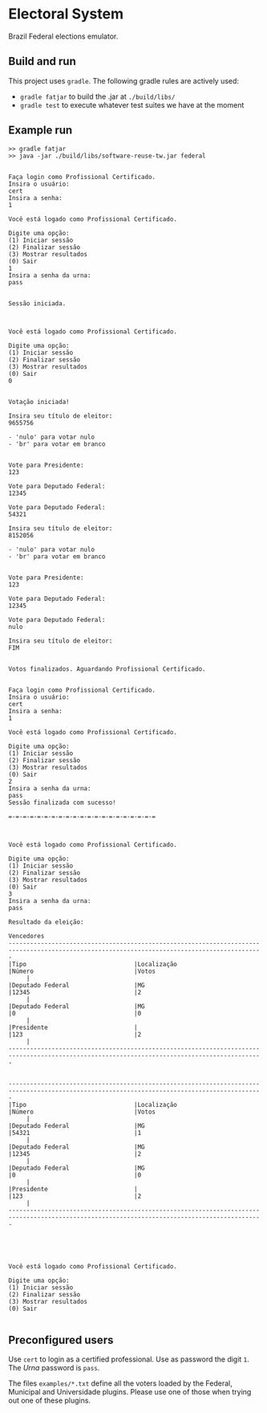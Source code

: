 # Electoral System

Brazil Federal elections emulator.

## Build and run

This project uses `gradle`. The following gradle rules are actively used:

- `gradle fatjar` to build the .jar at `./build/libs/`
- `gradle test` to execute whatever test suites we have at the moment

## Example run

```shell
>> gradle fatjar
>> java -jar ./build/libs/software-reuse-tw.jar federal 


Faça login como Profissional Certificado.
Insira o usuário:
cert
Insira a senha:
1

Você está logado como Profissional Certificado.

Digite uma opção:
(1) Iniciar sessão
(2) Finalizar sessão
(3) Mostrar resultados
(0) Sair
1
Insira a senha da urna:
pass


Sessão iniciada.



Você está logado como Profissional Certificado.

Digite uma opção:
(1) Iniciar sessão
(2) Finalizar sessão
(3) Mostrar resultados
(0) Sair
0


Votação iniciada!

Insira seu título de eleitor:
9655756

- 'nulo' para votar nulo
- 'br' para votar em branco


Vote para Presidente:
123

Vote para Deputado Federal:
12345

Vote para Deputado Federal:
54321

Insira seu título de eleitor:
8152056

- 'nulo' para votar nulo
- 'br' para votar em branco


Vote para Presidente:
123

Vote para Deputado Federal:
12345

Vote para Deputado Federal:
nulo

Insira seu título de eleitor:
FIM


Votos finalizados. Aguardando Profissional Certificado.


Faça login como Profissional Certificado.
Insira o usuário:
cert
Insira a senha:
1

Você está logado como Profissional Certificado.

Digite uma opção:
(1) Iniciar sessão
(2) Finalizar sessão
(3) Mostrar resultados
(0) Sair
2
Insira a senha da urna:
pass
Sessão finalizada com sucesso!

=-=-=-=-=-=-=-=-=-=-=-=-=-=-=-=-=-=-=-=-=



Você está logado como Profissional Certificado.

Digite uma opção:
(1) Iniciar sessão
(2) Finalizar sessão
(3) Mostrar resultados
(0) Sair
3
Insira a senha da urna:
pass

Resultado da eleição:

Vencedores
---------------------------------------------------------------------------------------------------------------------------------------------
|Tipo                              |Localização                       |Número                            |Votos
     |
|Deputado Federal                  |MG                                |12345                             |2
     |
|Deputado Federal                  |MG                                |0                                 |0
     |
|Presidente                        |                                  |123                               |2
     |
---------------------------------------------------------------------------------------------------------------------------------------------


---------------------------------------------------------------------------------------------------------------------------------------------
|Tipo                              |Localização                       |Número                            |Votos
     |
|Deputado Federal                  |MG                                |54321                             |1
     |
|Deputado Federal                  |MG                                |12345                             |2
     |
|Deputado Federal                  |MG                                |0                                 |0
     |
|Presidente                        |                                  |123                               |2
     |
---------------------------------------------------------------------------------------------------------------------------------------------





Você está logado como Profissional Certificado.

Digite uma opção:
(1) Iniciar sessão
(2) Finalizar sessão
(3) Mostrar resultados
(0) Sair


```

## Preconfigured users

Use `cert` to login as a certified professional. Use as password the digit
`1`. The _Urna_ password is `pass`.

The files `examples/*.txt` define all the voters loaded by the Federal, Municipal and Universidade plugins. Please use one of those when trying out one of these
plugins.
